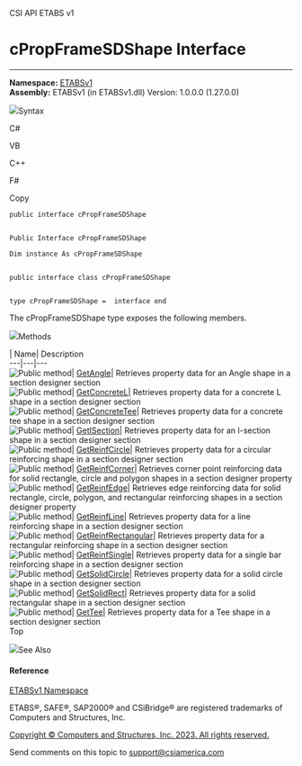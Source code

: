 ﻿

CSI API ETABS v1

# cPropFrameSDShape Interface  
  
---  
  
**Namespace:** [ETABSv1](2780f1b8-2033-5289-2298-1cdb2a7508d9.htm)  
**Assembly:** ETABSv1 (in ETABSv1.dll) Version: 1.0.0.0 (1.27.0.0)

![](../icons/SectionExpanded.png)Syntax

C#

VB

C++

F#

Copy

    
    
    public interface cPropFrameSDShape
    
    
    Public Interface cPropFrameSDShape
    
    Dim instance As cPropFrameSDShape
    
    
    public interface class cPropFrameSDShape
    
    
    type cPropFrameSDShape =  interface end

The cPropFrameSDShape type exposes the following members.

![](../icons/SectionExpanded.png)Methods

| Name| Description  
---|---|---  
![Public method](../icons/pubmethod.gif)|
[GetAngle](1f14a4c4-2600-bc56-f30d-5ea356e3673c.htm)|  Retrieves property data
for an Angle shape in a section designer section  
![Public method](../icons/pubmethod.gif)|
[GetConcreteL](f3939898-2341-8253-3547-c6fcf613e8f4.htm)|  Retrieves property
data for a concrete L shape in a section designer section  
![Public method](../icons/pubmethod.gif)|
[GetConcreteTee](ac780c4b-a5f5-c524-b6c8-52b9f58d3726.htm)|  Retrieves
property data for a concrete tee shape in a section designer section  
![Public method](../icons/pubmethod.gif)|
[GetISection](80fb72ef-65ac-1570-8235-25248dce8092.htm)|  Retrieves property
data for an I-section shape in a section designer section  
![Public method](../icons/pubmethod.gif)|
[GetReinfCircle](dd378391-716e-c79d-f851-a66a3ced857a.htm)|  Retrieves
property data for a circular reinforcing shape in a section designer section  
![Public method](../icons/pubmethod.gif)|
[GetReinfCorner](79fba1d0-4069-ad98-40fd-8292109d1e4c.htm)|  Retrieves corner
point reinforcing data for solid rectangle, circle and polygon shapes in a
section designer property  
![Public method](../icons/pubmethod.gif)|
[GetReinfEdge](b9e1d411-15f8-3851-0c10-31547b8ab6e2.htm)|  Retrieves edge
reinforcing data for solid rectangle, circle, polygon, and rectangular
reinforcing shapes in a section designer property  
![Public method](../icons/pubmethod.gif)|
[GetReinfLine](f7c2b141-7d19-546a-ae3f-e528b2893461.htm)|  Retrieves property
data for a line reinforcing shape in a section designer section  
![Public method](../icons/pubmethod.gif)|
[GetReinfRectangular](032b5301-77c8-b64f-b9e2-4bbfe58ba29a.htm)|  Retrieves
property data for a rectangular reinforcing shape in a section designer
section  
![Public method](../icons/pubmethod.gif)|
[GetReinfSingle](036f7f2b-1bf1-51b8-f291-5156509a9003.htm)|  Retrieves
property data for a single bar reinforcing shape in a section designer section  
![Public method](../icons/pubmethod.gif)|
[GetSolidCircle](73cb77fc-e928-3791-9f68-302476f9a025.htm)|  Retrieves
property data for a solid circle shape in a section designer section  
![Public method](../icons/pubmethod.gif)|
[GetSolidRect](9dd26933-e196-5a1d-8145-951c157be4ca.htm)|  Retrieves property
data for a solid rectangular shape in a section designer section  
![Public method](../icons/pubmethod.gif)|
[GetTee](01348b3c-5ffa-f1dc-769b-f14250313a57.htm)|  Retrieves property data
for a Tee shape in a section designer section  
Top

![](../icons/SectionExpanded.png)See Also

#### Reference

[ETABSv1 Namespace](2780f1b8-2033-5289-2298-1cdb2a7508d9.htm)

ETABS®, SAFE®, SAP2000® and CSiBridge® are registered trademarks of Computers
and Structures, Inc.  

[Copyright © Computers and Structures, Inc. 2023. All rights
reserved.](http://www.csiamerica.com)

Send comments on this topic to
[support@csiamerica.com](mailto:support%40csiamerica.com?Subject=CSI%20API%20ETABS%20v1)


